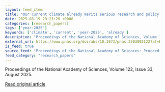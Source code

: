 ```yaml
---
layout: feed_item
title: "Our current climate already merits serious research and policy attention"
date: 2025-08-19 23:23:26 +0000
categories: [research_papers]
tags: ['year-2025']
keywords: ['climate', 'current', 'year-2025', 'already']
description: "Proceedings of the National Academy of Sciences, Volume 122, Issue 33, August 2025"
external_url: https://www.pnas.org/doi/abs/10.1073/pnas.2503892122?af=R
is_feed: true
source_feed: "Proceedings of the National Academy of Sciences: Proceedings of the National Academy of Sciences: Table of Contents"
feed_category: "research_papers"
---
```


Proceedings of the National Academy of Sciences, Volume 122, Issue 33, August 2025.

[Read original article](https://www.pnas.org/doi/abs/10.1073/pnas.2503892122?af=R)
